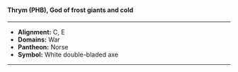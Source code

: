 #### Thrym (PHB), God of frost giants and cold
___

- **Alignment:** C, E
- **Domains:** War
- **Pantheon:** Norse
- **Symbol:** White double-bladed axe
___
